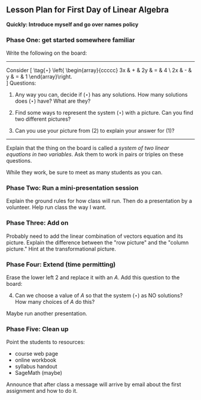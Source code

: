 
## Lesson Plan for First Day of Linear Algebra

**Quickly: Introduce myself and go over names policy**

### Phase One: get started somewhere familiar

Write the following on the board:

----
  Consider
  \[
  \tag{$\star$} \left\{ \begin{array}{ccccc} 3x & + & 2y & = & 4 \\ 2x & - & y & = & 1 \end{array}\right.  
  \]
  Questions:

  1. Any way you can, decide if ($\star$) has any solutions. How many solutions
  does ($\star$) have? What are they?

  2. Find some ways to represent the system ($\star$) with a picture. Can you find
  two different pictures?

  3. Can you use your picture from (2) to explain your answer for (1)?
---
Explain that the thing on the board is called a _system of two linear equations in
two variables_. Ask them to work in pairs or triples on these questions.

While they work, be sure to meet as many students as you can.

### Phase Two: Run a mini-presentation session

Explain the ground rules for how class will run.
Then do a presentation by a volunteer.
Help run class the way I want.

### Phase Three: Add on

Probably need to add the linear combination of vectors equation and its picture.
Explain the difference between the "row picture" and the "column picture."
Hint at the transformational picture.

### Phase Four: Extend (time permitting)

Erase the lower left $2$ and replace it with an $A$. Add this question to
the board:

4. Can we choose a value of $A$ so that the system ($\star$) as NO solutions?
How many choices of $A$ do this?

Maybe run another presentation.

### Phase Five: Clean up

Point the students to resources:

  * course web page
  * online workbook
  * syllabus handout
  * SageMath (maybe)

Announce that after class a message will arrive by email about the
first assignment and how to do it.

